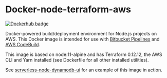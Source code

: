# Docker-node-terraform-aws

[![Dockerhub badge](http://dockeri.co/image/jch254/docker-node-terraform-aws)](https://hub.docker.com/r/jch254/docker-node-terraform-aws)

Docker-powered build/deployment environment for Node.js projects on AWS. This Docker image is intended for use with [Bitbucket Pipelines](https://bitbucket.org/product/features/pipelines) and [AWS CodeBuild](https://aws.amazon.com/codebuild).

This image is based on node:11-alpine and has Terraform 0.12.12, the AWS CLI and Yarn installed (see Dockerfile for all other installed utilities).

See [serverless-node-dynamodb-ui](https://github.com/jch254/serverless-node-dynamodb-ui) for an example of this image in action.

